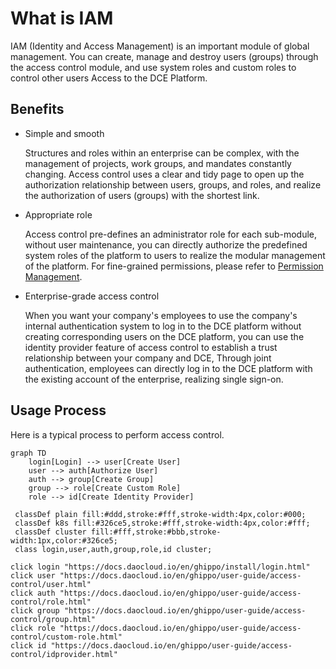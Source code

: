 # What is IAM

IAM (Identity and Access Management) is an important module of global management. You can create, manage and destroy users (groups) through the access control module, and use system roles and custom roles to control other users Access to the DCE Platform.

## Benefits

- Simple and smooth

    Structures and roles within an enterprise can be complex, with the management of projects, work groups, and mandates constantly changing. Access control uses a clear and tidy page to open up the authorization relationship between users, groups, and roles, and realize the authorization of users (groups) with the shortest link.

- Appropriate role

    Access control pre-defines an administrator role for each sub-module, without user maintenance, you can directly authorize the predefined system roles of the platform to users to realize the modular management of the platform. For fine-grained permissions, please refer to [Permission Management](role.md).

- Enterprise-grade access control

    When you want your company's employees to use the company's internal authentication system to log in to the DCE platform without creating corresponding users on the DCE platform, you can use the identity provider feature of access control to establish a trust relationship between your company and DCE, Through joint authentication, employees can directly log in to the DCE platform with the existing account of the enterprise, realizing single sign-on.

## Usage Process

Here is a typical process to perform access control.

```mermaid
graph TD
    login[Login] --> user[Create User]
    user --> auth[Authorize User]
    auth --> group[Create Group]
    group --> role[Create Custom Role]
    role --> id[Create Identity Provider]

 classDef plain fill:#ddd,stroke:#fff,stroke-width:4px,color:#000;
 classDef k8s fill:#326ce5,stroke:#fff,stroke-width:4px,color:#fff;
 classDef cluster fill:#fff,stroke:#bbb,stroke-width:1px,color:#326ce5;
 class login,user,auth,group,role,id cluster;

click login "https://docs.daocloud.io/en/ghippo/install/login.html"
click user "https://docs.daocloud.io/en/ghippo/user-guide/access-control/user.html"
click auth "https://docs.daocloud.io/en/ghippo/user-guide/access-control/role.html"
click group "https://docs.daocloud.io/en/ghippo/user-guide/access-control/group.html"
click role "https://docs.daocloud.io/en/ghippo/user-guide/access-control/custom-role.html"
click id "https://docs.daocloud.io/en/ghippo/user-guide/access-control/idprovider.html"
```
